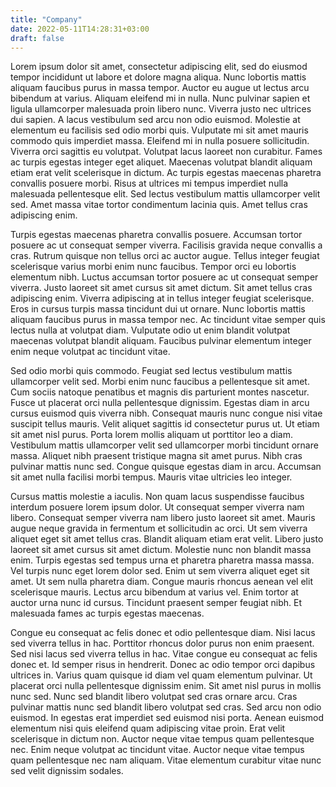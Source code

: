 ```yaml
---
title: "Company"
date: 2022-05-11T14:28:31+03:00
draft: false
---
```


Lorem ipsum dolor sit amet, consectetur adipiscing elit, sed do eiusmod tempor incididunt ut labore et dolore magna aliqua. Nunc lobortis mattis aliquam faucibus purus in massa tempor. Auctor eu augue ut lectus arcu bibendum at varius. Aliquam eleifend mi in nulla. Nunc pulvinar sapien et ligula ullamcorper malesuada proin libero nunc. Viverra justo nec ultrices dui sapien. A lacus vestibulum sed arcu non odio euismod. Molestie at elementum eu facilisis sed odio morbi quis. Vulputate mi sit amet mauris commodo quis imperdiet massa. Eleifend mi in nulla posuere sollicitudin. Viverra orci sagittis eu volutpat. Volutpat lacus laoreet non curabitur. Fames ac turpis egestas integer eget aliquet. Maecenas volutpat blandit aliquam etiam erat velit scelerisque in dictum. Ac turpis egestas maecenas pharetra convallis posuere morbi. Risus at ultrices mi tempus imperdiet nulla malesuada pellentesque elit. Sed lectus vestibulum mattis ullamcorper velit sed. Amet massa vitae tortor condimentum lacinia quis. Amet tellus cras adipiscing enim.

Turpis egestas maecenas pharetra convallis posuere. Accumsan tortor posuere ac ut consequat semper viverra. Facilisis gravida neque convallis a cras. Rutrum quisque non tellus orci ac auctor augue. Tellus integer feugiat scelerisque varius morbi enim nunc faucibus. Tempor orci eu lobortis elementum nibh. Luctus accumsan tortor posuere ac ut consequat semper viverra. Justo laoreet sit amet cursus sit amet dictum. Sit amet tellus cras adipiscing enim. Viverra adipiscing at in tellus integer feugiat scelerisque. Eros in cursus turpis massa tincidunt dui ut ornare. Nunc lobortis mattis aliquam faucibus purus in massa tempor nec. Ac tincidunt vitae semper quis lectus nulla at volutpat diam. Vulputate odio ut enim blandit volutpat maecenas volutpat blandit aliquam. Faucibus pulvinar elementum integer enim neque volutpat ac tincidunt vitae.

Sed odio morbi quis commodo. Feugiat sed lectus vestibulum mattis ullamcorper velit sed. Morbi enim nunc faucibus a pellentesque sit amet. Cum sociis natoque penatibus et magnis dis parturient montes nascetur. Fusce ut placerat orci nulla pellentesque dignissim. Egestas diam in arcu cursus euismod quis viverra nibh. Consequat mauris nunc congue nisi vitae suscipit tellus mauris. Velit aliquet sagittis id consectetur purus ut. Ut etiam sit amet nisl purus. Porta lorem mollis aliquam ut porttitor leo a diam. Vestibulum mattis ullamcorper velit sed ullamcorper morbi tincidunt ornare massa. Aliquet nibh praesent tristique magna sit amet purus. Nibh cras pulvinar mattis nunc sed. Congue quisque egestas diam in arcu. Accumsan sit amet nulla facilisi morbi tempus. Mauris vitae ultricies leo integer.

Cursus mattis molestie a iaculis. Non quam lacus suspendisse faucibus interdum posuere lorem ipsum dolor. Ut consequat semper viverra nam libero. Consequat semper viverra nam libero justo laoreet sit amet. Mauris augue neque gravida in fermentum et sollicitudin ac orci. Ut sem viverra aliquet eget sit amet tellus cras. Blandit aliquam etiam erat velit. Libero justo laoreet sit amet cursus sit amet dictum. Molestie nunc non blandit massa enim. Turpis egestas sed tempus urna et pharetra pharetra massa massa. Vel turpis nunc eget lorem dolor sed. Enim ut sem viverra aliquet eget sit amet. Ut sem nulla pharetra diam. Congue mauris rhoncus aenean vel elit scelerisque mauris. Lectus arcu bibendum at varius vel. Enim tortor at auctor urna nunc id cursus. Tincidunt praesent semper feugiat nibh. Et malesuada fames ac turpis egestas maecenas.

Congue eu consequat ac felis donec et odio pellentesque diam. Nisi lacus sed viverra tellus in hac. Porttitor rhoncus dolor purus non enim praesent. Sed nisi lacus sed viverra tellus in hac. Vitae congue eu consequat ac felis donec et. Id semper risus in hendrerit. Donec ac odio tempor orci dapibus ultrices in. Varius quam quisque id diam vel quam elementum pulvinar. Ut placerat orci nulla pellentesque dignissim enim. Sit amet nisl purus in mollis nunc sed. Nunc sed blandit libero volutpat sed cras ornare arcu. Cras pulvinar mattis nunc sed blandit libero volutpat sed cras. Sed arcu non odio euismod. In egestas erat imperdiet sed euismod nisi porta. Aenean euismod elementum nisi quis eleifend quam adipiscing vitae proin. Erat velit scelerisque in dictum non. Auctor neque vitae tempus quam pellentesque nec. Enim neque volutpat ac tincidunt vitae. Auctor neque vitae tempus quam pellentesque nec nam aliquam. Vitae elementum curabitur vitae nunc sed velit dignissim sodales.

